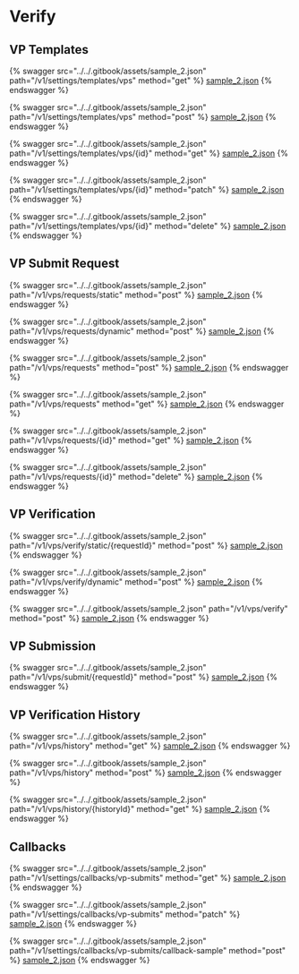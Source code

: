 # Verify

## VP Templates

{% swagger src="../../.gitbook/assets/sample_2.json" path="/v1/settings/templates/vps" method="get" %}
[sample_2.json](../../.gitbook/assets/sample_2.json)
{% endswagger %}

{% swagger src="../../.gitbook/assets/sample_2.json" path="/v1/settings/templates/vps" method="post" %}
[sample_2.json](../../.gitbook/assets/sample_2.json)
{% endswagger %}

{% swagger src="../../.gitbook/assets/sample_2.json" path="/v1/settings/templates/vps/{id}" method="get" %}
[sample_2.json](../../.gitbook/assets/sample_2.json)
{% endswagger %}

{% swagger src="../../.gitbook/assets/sample_2.json" path="/v1/settings/templates/vps/{id}" method="patch" %}
[sample_2.json](../../.gitbook/assets/sample_2.json)
{% endswagger %}

{% swagger src="../../.gitbook/assets/sample_2.json" path="/v1/settings/templates/vps/{id}" method="delete" %}
[sample_2.json](../../.gitbook/assets/sample_2.json)
{% endswagger %}

## VP Submit Request

{% swagger src="../../.gitbook/assets/sample_2.json" path="/v1/vps/requests/static" method="post" %}
[sample_2.json](../../.gitbook/assets/sample_2.json)
{% endswagger %}

{% swagger src="../../.gitbook/assets/sample_2.json" path="/v1/vps/requests/dynamic" method="post" %}
[sample_2.json](../../.gitbook/assets/sample_2.json)
{% endswagger %}

{% swagger src="../../.gitbook/assets/sample_2.json" path="/v1/vps/requests" method="post" %}
[sample_2.json](../../.gitbook/assets/sample_2.json)
{% endswagger %}

{% swagger src="../../.gitbook/assets/sample_2.json" path="/v1/vps/requests" method="get" %}
[sample_2.json](../../.gitbook/assets/sample_2.json)
{% endswagger %}

{% swagger src="../../.gitbook/assets/sample_2.json" path="/v1/vps/requests/{id}" method="get" %}
[sample_2.json](../../.gitbook/assets/sample_2.json)
{% endswagger %}

{% swagger src="../../.gitbook/assets/sample_2.json" path="/v1/vps/requests/{id}" method="delete" %}
[sample_2.json](../../.gitbook/assets/sample_2.json)
{% endswagger %}

## VP Verification

{% swagger src="../../.gitbook/assets/sample_2.json" path="/v1/vps/verify/static/{requestId}" method="post" %}
[sample_2.json](../../.gitbook/assets/sample_2.json)
{% endswagger %}

{% swagger src="../../.gitbook/assets/sample_2.json" path="/v1/vps/verify/dynamic" method="post" %}
[sample_2.json](../../.gitbook/assets/sample_2.json)
{% endswagger %}

{% swagger src="../../.gitbook/assets/sample_2.json" path="/v1/vps/verify" method="post" %}
[sample_2.json](../../.gitbook/assets/sample_2.json)
{% endswagger %}

## VP Submission

{% swagger src="../../.gitbook/assets/sample_2.json" path="/v1/vps/submit/{requestId}" method="post" %}
[sample_2.json](../../.gitbook/assets/sample_2.json)
{% endswagger %}

## VP Verification History

{% swagger src="../../.gitbook/assets/sample_2.json" path="/v1/vps/history" method="get" %}
[sample_2.json](../../.gitbook/assets/sample_2.json)
{% endswagger %}

{% swagger src="../../.gitbook/assets/sample_2.json" path="/v1/vps/history" method="post" %}
[sample_2.json](../../.gitbook/assets/sample_2.json)
{% endswagger %}

{% swagger src="../../.gitbook/assets/sample_2.json" path="/v1/vps/history/{historyId}" method="get" %}
[sample_2.json](../../.gitbook/assets/sample_2.json)
{% endswagger %}

## Callbacks

{% swagger src="../../.gitbook/assets/sample_2.json" path="/v1/settings/callbacks/vp-submits" method="get" %}
[sample_2.json](../../.gitbook/assets/sample_2.json)
{% endswagger %}

{% swagger src="../../.gitbook/assets/sample_2.json" path="/v1/settings/callbacks/vp-submits" method="patch" %}
[sample_2.json](../../.gitbook/assets/sample_2.json)
{% endswagger %}

{% swagger src="../../.gitbook/assets/sample_2.json" path="/v1/settings/callbacks/vp-submits/callback-sample" method="post" %}
[sample_2.json](../../.gitbook/assets/sample_2.json)
{% endswagger %}
